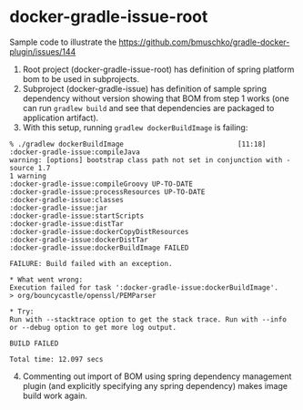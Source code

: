# docker-gradle-issue-root
Sample code to illustrate the https://github.com/bmuschko/gradle-docker-plugin/issues/144

1. Root project (docker-gradle-issue-root) has definition of spring platform bom to be used in subprojects.
2. Subproject (docker-gradle-issue) has definition of sample spring dependency without version showing that BOM from step 1 works (one can run `gradlew build` and see that dependencies are packaged to application artifact).
3. With this setup, running `gradlew dockerBuildImage` is failing:
```
% ./gradlew dockerBuildImage                            [11:18] 
:docker-gradle-issue:compileJava
warning: [options] bootstrap class path not set in conjunction with -source 1.7
1 warning
:docker-gradle-issue:compileGroovy UP-TO-DATE
:docker-gradle-issue:processResources UP-TO-DATE
:docker-gradle-issue:classes
:docker-gradle-issue:jar
:docker-gradle-issue:startScripts
:docker-gradle-issue:distTar
:docker-gradle-issue:dockerCopyDistResources
:docker-gradle-issue:dockerDistTar
:docker-gradle-issue:dockerBuildImage FAILED

FAILURE: Build failed with an exception.

* What went wrong:
Execution failed for task ':docker-gradle-issue:dockerBuildImage'.
> org/bouncycastle/openssl/PEMParser

* Try:
Run with --stacktrace option to get the stack trace. Run with --info or --debug option to get more log output.

BUILD FAILED

Total time: 12.097 secs
```
4. Commenting out import of BOM using spring dependency management plugin (and explicitly specifying any spring dependency) makes image build work again.
